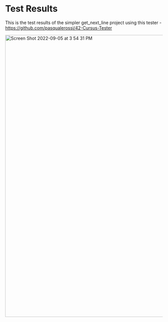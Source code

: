 # Test Results

This is the test results of the simpler get_next_line project using this tester - https://github.com/pasqualerossi/42-Cursus-Tester

<img width="901" alt="Screen Shot 2022-09-05 at 3 54 31 PM" src="https://user-images.githubusercontent.com/58959408/188374398-f7a5137b-8f84-4710-9c83-88edef90515f.png">
